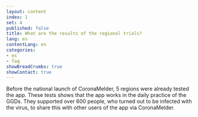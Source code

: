 ```yaml
---
layout: content
index: 1
set: 4
published: false
title: What are the results of the regional trials?
lang: es
contentLang: en
categories:
- es
- faq
showBreadCrumbs: true
showContact: true
---
```


Before the national launch of CoronaMelder, 5 regions were already tested the app. These tests shows that the app works in the daily practice of the GGDs. They supported over 600 people, who turned out to be infected with the virus, to share this with other users of the app via CoronaMelder. 
